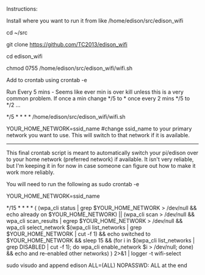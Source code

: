  Instructions:

 Install where you want to run it from like /home/edison/src/edison_wifi
 
 cd ~/src
 
 git clone https://github.com/TC2013/edison_wifi
 
 cd edison_wifi
 
 chmod 0755 /home/edison/src/edison_wifi/wifi.sh
 
 Add to crontab using crontab -e
 
 Run Every 5 mins - Seems like ever min is over kill unless
 this is a very common problem.  If once a min change */5 to *
 once every 2 mins */5 to */2 ...

 */5 * * * * /home/edison/src/edison_wifi/wifi.sh
 
 YOUR_HOME_NETWORK=ssid_name  #change ssid_name to your primary network you want to use.  This will switch to that network if it is available.

___________________________________________________________________________________ 
This final crontab script is meant to automatically switch your pi/edison over to your home network (preferred network) if available. It isn't very reliable, but I'm keeping it in for now in case someone can figure out how to make it work more reliably.

You will need to run the following as sudo crontab -e
 
 YOUR_HOME_NETWORK=ssid_name
 
 */15 * * * * ( (wpa_cli status | grep $YOUR_HOME_NETWORK > /dev/null && echo already on $YOUR_HOME_NETWORK) || (wpa_cli scan > /dev/null && wpa_cli scan_results | egrep $YOUR_HOME_NETWORK > /dev/null && wpa_cli select_network $(wpa_cli list_networks | grep $YOUR_HOME_NETWORK | cut -f 1) && echo switched to $YOUR_HOME_NETWORK && sleep 15 && (for i in $(wpa_cli list_networks | grep DISABLED | cut -f 1); do wpa_cli enable_network $i > /dev/null; done) && echo and re-enabled other networks) ) 2>&1 | logger -t wifi-select

sudo visudo and append edison ALL=(ALL) NOPASSWD: ALL at the end
